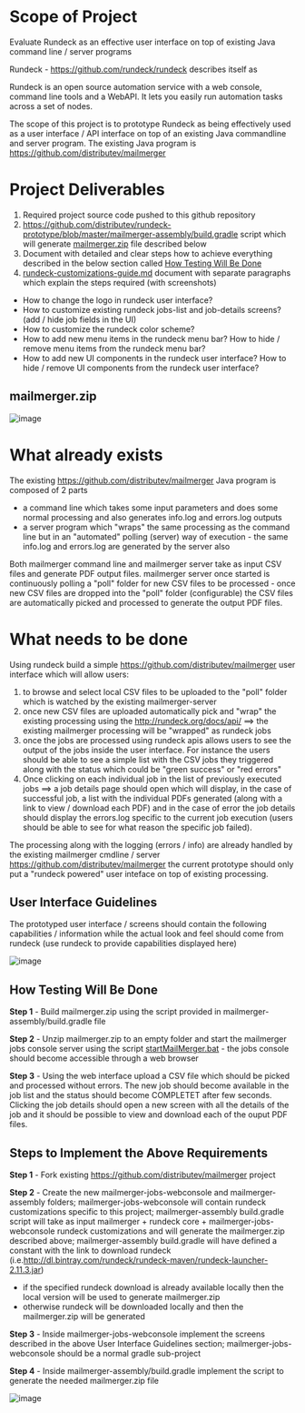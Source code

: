 # Scope of Project
Evaluate Rundeck as an effective user interface on top of existing Java command line / server programs

Rundeck - https://github.com/rundeck/rundeck describes itself as

Rundeck is an open source automation service with a web console, command line tools and a WebAPI. It lets you easily run automation tasks across a set of nodes.

The scope of this project is to prototype Rundeck as being effectively used as a user interface / API interface on top of an existing Java commandline and server program. The existing Java program is https://github.com/distributev/mailmerger

# Project Deliverables

1. Required project source code pushed to this github repository
2. https://github.com/distributev/rundeck-prototype/blob/master/mailmerger-assembly/build.gradle script which will generate <a href="#mailmergerzip">mailmerger.zip</a> file described below
3. Document with detailed and clear steps how to achieve everything described in the below section called <a href="#testing">How Testing Will Be Done</a>
4. [rundeck-customizations-guide.md](rundeck-customizations-guide.md) document with separate paragraphs which explain the steps required (with screenshots)
 * How to change the logo in rundeck user interface?
 * How to customize existing rundeck jobs-list and job-details screens? (add / hide job fields in the UI) 
 * How to customize the rundeck color scheme?
 * How to add new menu items in the rundeck menu bar? How to hide / remove menu items from the rundeck menu bar?
 * How to add new UI components in the rundeck user interface? How to hide / remove UI components from the rundeck user interface?

<a name="mailmergerzip"><h2>mailmerger.zip</h2></a>

![image](https://user-images.githubusercontent.com/19224635/40276491-d26562f0-5c0b-11e8-8dfd-365289e72aba.png)

# What already exists 

The existing https://github.com/distributev/mailmerger Java program is composed of 2 parts

* a command line which takes some input parameters and does some normal processing and also generates info.log and errors.log outputs
* a server program which "wraps" the same processing as the command line but in an "automated" polling (server) way of execution - the same info.log and errors.log are generated by the server also

Both mailmerger command line and mailmerger server take as input CSV files and generate PDF output files. mailmerger server once started is continuously polling a "poll" folder for new CSV files to be processed - once new CSV files are dropped into the "poll" folder (configurable) the CSV files are automatically picked and processed to generate the output PDF files.

# What needs to be done

Using rundeck build a simple https://github.com/distributev/mailmerger user interface which will allow users:

1. to browse and select local CSV files to be uploaded to the "poll" folder which is watched by the existing mailmerger-server
2. once new CSV files are uploaded automatically pick and "wrap" the existing processing using the http://rundeck.org/docs/api/ ==> the existing mailmerger processing will be "wrapped" as rundeck jobs
3. once the jobs are processed using rundeck apis allows users to see the output of the jobs inside the user interface. For instance the users should be able to see a simple list with the CSV jobs they triggered along with the status which could be "green success" or "red errors"
4. Once clicking on each individual job in the list of previously executed jobs ==> a job details page should open which will display, in the case of successful job, a list with the individual PDFs generated (along with a link to view / download each PDF) and in the case of error the job details should display the errors.log specific to the current job execution (users should be able to see for what reason the specific job failed).

The processing along with the logging (errors / info) are already handled by the existing mailmerger cmdline / server https://github.com/distributev/mailmerger the current prototype should only put a "rundeck powered" user inteface on top of existing processing.

<a name="userinterface"><h2>User Interface Guidelines</h2></a>

The prototyped user interface / screens should contain the following capabilities / information while the actual look and feel should come from rundeck (use rundeck to provide capabilities displayed here)

![image](https://user-images.githubusercontent.com/19224635/40109868-bdd5e3ec-58fe-11e8-9989-44bbfad2d7c3.png)

<a name="testing"><h2>How Testing Will Be Done</h2></a>

<strong>Step 1</strong> - Build mailmerger.zip using the script provided in mailmerger-assembly/build.gradle file

<strong>Step 2</strong> - Unzip mailmerger.zip to an empty folder and start the mailmerger jobs console server using the script <a href="#mailmergerzip">startMailMerger.bat</a> - the jobs console should become accessible through a web browser

<strong>Step 3</strong> - Using the web interface upload a CSV file which should be picked and processed without errors. The new job should become available in the job list and the status should become COMPLETET after few seconds. Clicking the job details should open a new screen with all the details of the job and it should be possible to view and download each of the ouput PDF files.


## Steps to Implement the Above Requirements

<strong>Step 1</strong> - Fork existing https://github.com/distributev/mailmerger project

<strong>Step 2</strong> - Create the new mailmerger-jobs-webconsole and mailmerger-assembly folders;  mailmerger-jobs-webconsole will contain rundeck customizations specific to this project; mailmerger-assembly build.gradle script will take as input mailmerger + rundeck core + mailmerger-jobs-webconsole rundeck customizations and will generate the mailmerger.zip described above; mailmerger-assembly build.gradle will have defined a constant with the link to download rundeck (i.e.http://dl.bintray.com/rundeck/rundeck-maven/rundeck-launcher-2.11.3.jar) 
* if the specified rundeck download is already available locally then the local version will be used to generate mailmerger.zip
* otherwise rundeck will be downloaded locally and then the mailmerger.zip will be generated

<strong>Step 3</strong> - Inside mailmerger-jobs-webconsole implement the screens described in the above User Interface Guidelines section; mailmerger-jobs-webconsole should be a normal gradle sub-project

<strong>Step 4</strong> - Inside mailmerger-assembly/build.gradle implement the script to generate the needed mailmerger.zip file

![image](https://user-images.githubusercontent.com/19224635/40277989-265bc878-5c29-11e8-863c-7c0d0ad96678.png)




